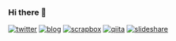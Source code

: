 [twitter]: https://img.shields.io/static/v1?label=&message=Twitter&color=3f4a5c&logo=twitter
[blog]: https://img.shields.io/static/v1?label=&message=Blog&color=3f4a5c&logo=vercel
[scrapbox]: https://img.shields.io/static/v1?label=&message=Scrapbox&color=3f4a5c
[qiita]: https://img.shields.io/static/v1?label=&message=Qiita&color=3f4a5c&logo=qiita
[slideshare]: https://img.shields.io/static/v1?label=&message=SlideShare&color=3f4a5c&logo=linkedin

### Hi there 👋

[![twitter]](https://twitter.com/yuizho) 
[![blog]](https://yuizho.dev) 
[![scrapbox]](https://scrapbox.io/yuizho-tech)
[![qiita]](https://qiita.com/yuizho)
[![slideshare]](https://www.slideshare.net/yuiito94)

